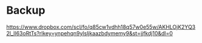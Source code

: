# Backup
https://www.dropbox.com/scl/fo/q85cw1vdhh18q57w0e55w/AKHLOjK2YQ32l_lI63oRtTs?rlkey=ynpehqn9ylsljkaazbdymemy9&st=jjfkdj10&dl=0

